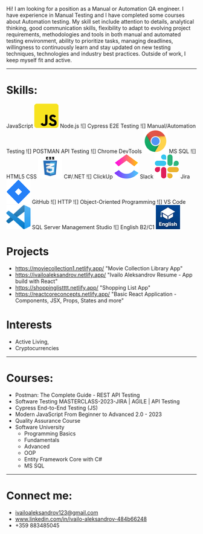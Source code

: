 Hi! I am looking for a position as a Manual or Automation QA engineer. I have experience in Manual Testing and I have completed some courses about Automation testing. My skill set include attention to details, analytical thinking, good communication skills, flexibility to adapt to evolving project requirements, methodologies and tools in both manual and automated testing environment, ability to prioritize tasks, managing deadlines, willingness to continuously learn and stay updated on new testing techniques, technologies and industry best practices. Outside of work, I keep myself fit and active.
- - - - - - - - - - - - - - - - - - - - - - - - - - - - - - - - - - - - - - - - - - - 
# Skills:
JavaScript ![](https://github.com/IvailoAleksandrov/IvailoAleksandrovResume/blob/main/src/icons/js.webp)
Node.js ![]
Cypress E2E Testing ![]
Manual/Automation Testing ![]
POSTMAN API Testing ![]
Chrome DevTools ![](https://github.com/IvailoAleksandrov/IvailoAleksandrovResume/blob/main/src/icons/chrome.webp)
MS SQL ![]
HTML5 
CSS ![](https://github.com/IvailoAleksandrov/IvailoAleksandrovResume/blob/main/src/icons/css.webp)
C#/.NET ![]
ClickUp ![](https://github.com/IvailoAleksandrov/IvailoAleksandrovResume/blob/main/src/icons/clickup.png)
Slack ![](https://github.com/IvailoAleksandrov/IvailoAleksandrovResume/blob/main/src/icons/Slack.png)
Jira ![](https://github.com/IvailoAleksandrov/IvailoAleksandrovResume/blob/main/src/icons/jira.png)
GitHub ![]
HTTP ![]
Object-Oriented Programming ![]
VS Code ![](https://github.com/IvailoAleksandrov/IvailoAleksandrovResume/blob/main/src/icons/VS%20Code.webp)
SQL Server Management Studio ![]
English B2/C1 ![](https://github.com/IvailoAleksandrov/IvailoAleksandrovResume/blob/main/src/icons/english.jpg)
 
# Projects
- https://moviecollection1.netlify.app/  "Movie Collection Library App"
- https://ivailoaleksandrov.netlify.app/ "Ivailo Aleksandrov Resume - App build with React"
- https://shoppinglistttt.netlify.app/   "Shopping List App"
- https://reactcoreconcepts.netlify.app/    "Basic React Application - Components, JSX, Props, States and more"


# Interests 
- Active Living,
- Cryptocurrencies
- - - - - - - - - - - - - - - - - - - - - - - - - - - - - - - - - - - - - - - - - - - 
# Courses:
- Postman: The Complete Guide - REST API Testing
- Software Testing MASTERCLASS-2023-JIRA | AGILE | API Testing
- Cypress End-to-End Testing (JS)
- Modern JavaScript From Beginner to Advanced 2.0 - 2023
- Quality Assurance Course
- Software University
  - Programming Basics
  - Fundamentals
  - Advanced
  - OOP
  - Entity Framework Core with C#
  - MS SQL
- - - - - - - - - - - - - - - - - - - - - - - - - - - - - - - - - - - - - - - - - - - 
# Connect me:
- ivailoaleksandrov123@gmail.com
- www.linkedin.com/in/ivailo-aleksandrov-484b66248
- +359 883485045
